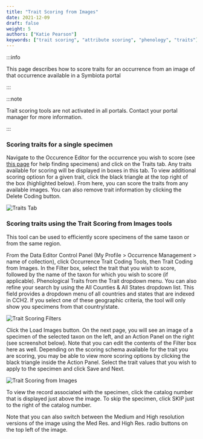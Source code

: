 ```yaml
---
title: "Trait Scoring from Images"
date: 2021-12-09
draft: false
weight: 5
authors: ["Katie Pearson"]
keywords: ["trait scoring", "attribute scoring", "phenology", "traits"]
---
```


:::info

This page describes how to score traits for an occurrence from an image of that occurrence available in a Symbiota portal

:::

:::note

Trait scoring tools are not activated in all portals. Contact your portal manager for more information.

:::

### Scoring traits for a single specimen

Navigate to the Occurence Editor for the occurrence you wish to score (see [this page](/Editor_Guide/Editing_Searching_Records) for help finding specimens) and click on the Traits tab. Any traits available for scoring will be displayed in boxes in this tab. To view additional scoring optiosn for a given trait, click the black triangle at the top right of the box (highlighted below). From here, you can score the traits from any available images. You can also remove trait information by clicking the Delete Coding button.

![Traits Tab](/img/traitstab.png)

### Scoring traits using the Trait Scoring from Images tools

This tool can be used to efficiently score specimens of the same taxon or from the same region.

From the Data Editor Control Panel (My Profile > Occurrence Management > name of collection), click Occurrence Trait Coding Tools, then Trait Coding from Images.
In the Filter box, select the trait that you wish to score, followed by the name of the taxon for which you wish to score (if applicable). Phenological Traits from the Trait dropdown menu. You can also refine your search by using the All Counties & All States dropdown list. This field provides a dropdown menu of all countries and states that are indexed in CCH2. If you select one of these geographic criteria, the tool will only show you specimens from that country/state.

![Trait Scoring Filters](/img/traitscorefilter.png)

Click the Load Images button. On the next page, you will see an image of a specimen of the selected taxon on the left, and an Action Panel on the right (see screenshot below). Note that you can edit the contents of the Filter box here as well. Depending on the scoring schema available for the trait you are scoring, you may be able to view more scoring options by clicking the black triangle inside the Action Panel. Select the trait values that you wish to apply to the specimen and click Save and Next.

![Trait Scoring from Images](/img/traitscorefromimage.png)

To view the record associated with the specimen, click the catalog number that is displayed just above the image. To skip the specimen, click SKIP just to the right of the catalog number.

Note that you can also switch between the Medium and High resolution versions of the image using the Med Res. and High Res. radio buttons on the top left of the image.

